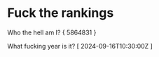 # Fuck the rankings

Who the hell am I?
{ 5864831 }

What fucking year is it?
[ 2024-09-16T10:30:00Z ]
